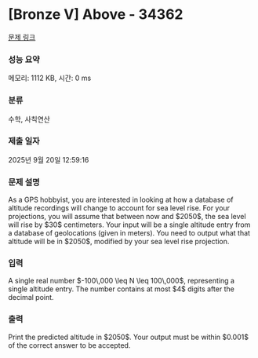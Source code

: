 # [Bronze V] Above - 34362 

[문제 링크](https://www.acmicpc.net/problem/34362) 

### 성능 요약

메모리: 1112 KB, 시간: 0 ms

### 분류

수학, 사칙연산

### 제출 일자

2025년 9월 20일 12:59:16

### 문제 설명

<p>As a GPS hobbyist, you are interested in looking at how a database of altitude recordings will change to account for sea level rise. For your projections, you will assume that between now and $2050$, the sea level will rise by $30$ centimeters. Your input will be a single altitude entry from a database of geolocations (given in meters). You need to output what that altitude will be in $2050$, modified by your sea level rise projection.</p>

### 입력 

 <p>A single real number $-100\,000 \leq N \leq 100\,000$, representing a single altitude entry. The number contains at most $4$ digits after the decimal point.</p>

### 출력 

 <p>Print the predicted altitude in $2050$. Your output must be within $0.001$ of the correct answer to be accepted.</p>

